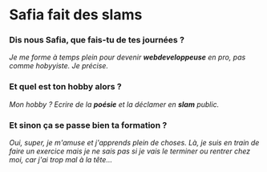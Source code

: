 # Safia fait des slams
### Dis nous Safia, que fais-tu de tes journées ?
*Je me forme à temps plein pour devenir **webdeveloppeuse** en pro, pas comme hobyyiste. Je précise.*
### Et quel est ton hobby alors ?
*Mon hobby ? Ecrire de la **poésie** et la déclamer en **slam** public.*
### Et sinon ça se passe bien ta formation ?
*Oui, super, je m'amuse et j'apprends plein de choses. Là, je suis en train de faire un exercice mais je ne sais pas si je vais le terminer ou rentrer chez moi, car j'ai trop mal à la tête...*
